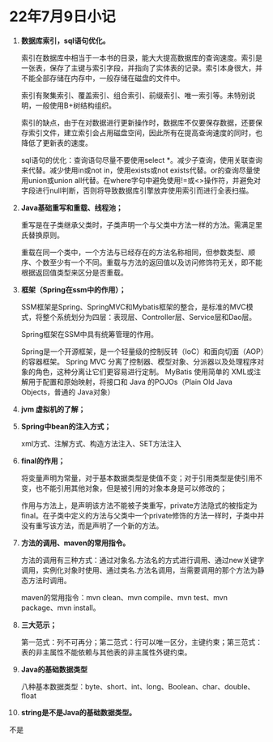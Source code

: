 # 22年7月9日小记

1. **数据库索引，sql语句优化。**

   索引在数据库中相当于一本书的目录，能大大提高数据库的查询速度。索引是一张表，保存了主键与索引字段，并指向了实体表的记录。索引本身很大，并不能全部存储在内存中，一般存储在磁盘的文件中。

   索引有聚集索引、覆盖索引、组合索引、前缀索引、唯一索引等。未特别说明，一般使用B+树结构组织。

   索引的缺点，由于在对数据进行更新操作时，数据库不仅要保存数据，还要保存索引文件，建立索引会占用磁盘空间，因此所有在提高查询速度的同时，也降低了更新表的速度。

   sql语句的优化：查询语句尽量不要使用select *。减少子查询，使用关联查询来代替。减少使用in或not in，使用exists或not exists代替。or的查询尽量使用union或union all代替。在where字句中避免使用!=或<>操作符，并避免对字段进行null判断，否则将导致数据库引擎放弃使用索引而进行全表扫描。

2. **Java基础重写和重载、线程池；**

   重写是在子类继承父类时，子类声明一个与父类中方法一样的方法。需满足里氏替换原则。

   重载在同一个类中，一个方法与已经存在的方法名称相同，但参数类型、顺序、个数至少有一个不同。重载与方法的返回值以及访问修饰符无关，即不能根据返回值类型来区分是否重载。
3. **框架（Spring在ssm中的作用）；**

   SSM框架是Spring、SpringMVC和Mybatis框架的整合，是标准的MVC模式，将整个系统划分为四层：表现层、Controller层、Service层和Dao层。

   Spring框架在SSM中具有统筹管理的作用。

   Spring是一个开源框架，是一个轻量级的控制反转（IoC）和面向切面（AOP）的容器框架。
   Spring MVC 分离了控制器、模型对象、分派器以及处理程序对象的角色，这种分离让它们更容易进行定制。
   MyBatis 使用简单的 XML或注解用于配置和原始映射，将接口和 Java 的POJOs（Plain Old Java Objects，普通的 Java对象）
4. **jvm 虚拟机的了解；**
5. **Spring中bean的注入方式；**

   xml方式、注解方式、构造方法注入、SET方法注入
6. **final的作用；**

   将变量声明为常量，对于基本数据类型是使值不变；对于引用类型是使引用不变，也不能引用其他对象，但是被引用的对象本身是可以修改的；

   作用与方法上，是声明该方法不能被子类重写，private方法隐式的被指定为final。在子类中定义的方法与父类中一个private修饰的方法一样时，子类中并没有重写该方法，而是声明了一个新的方法。
7. **方法的调用、maven的常用指令。**

   方法的调用有三种方式：通过对象名.方法名的方式进行调用、通过new关键字调用，实例化对象时使用、通过类名.方法名调用，当需要调用的那个方法为静态方法时调用。

   maven的常用指令：mvn clean、mvn compile、mvn test、mvn package、mvn install。
8. **三大范示；**

   第一范式：列不可再分；第二范式：行可以唯一区分，主键约束；第三范式：表的非主属性不能依赖与其他表的非主属性外键约束。
9. **Java的基础数据类型**

   八种基本数据类型：byte、short、int、long、Boolean、char、double、float
10. **string是不是Java的基础数据类型。**

   不是


